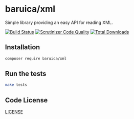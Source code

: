# baruica/xml

Simple library providing an easy API for reading XML.

[![Build Status](https://travis-ci.org/baruica/xml.svg?branch=master)](https://travis-ci.org/baruica/xml)
[![Scrutinizer Code Quality](https://scrutinizer-ci.com/g/baruica/xml/badges/quality-score.png?b=master)](https://scrutinizer-ci.com/g/baruica/xml/?branch=master)
[![Total Downloads](https://poser.pugx.org/baruica/xml/downloads.svg)](https://packagist.org/packages/baruica/xml)

## Installation

```bash
composer require baruica/xml
```

## Run the tests

```bash
make tests
```

## Code License

[LICENSE](https://github.com/baruica/xml/blob/master/LICENSE)
